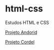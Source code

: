 # html-css
 Estudos HTML e CSS

 <a href="https://davigirao.github.io/ex021-desafio10-.html/">Projeto Andorid</a>

 <a href="https://davigirao.github.io/ex022(desafio)/">Projeto Cordel</a>

 